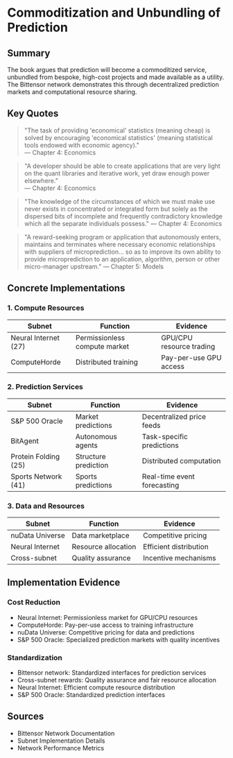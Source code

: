 # Commoditization and Unbundling of Prediction

## Summary

The book argues that prediction will become a commoditized service, unbundled from bespoke, high-cost projects and made available as a utility. The Bittensor network demonstrates this through decentralized prediction markets and computational resource sharing.

## Key Quotes

> "The task of providing 'economical' statistics (meaning cheap) is solved by encouraging 'economical statistics' (meaning statistical tools endowed with economic agency)."  
— Chapter 4: Economics

> "A developer should be able to create applications that are very light on the quant libraries and iterative work, yet draw enough power elsewhere."  
— Chapter 4: Economics

> "The knowledge of the circumstances of which we must make use never exists in concentrated or integrated form but solely as the dispersed bits of incomplete and frequently contradictory knowledge which all the separate individuals possess."
— Chapter 4: Economics

> "A reward-seeking program or application that autonomously enters, maintains and terminates where necessary economic relationships with suppliers of microprediction... so as to improve its own ability to provide microprediction to an application, algorithm, person or other micro-manager upstream."
— Chapter 5: Models

## Concrete Implementations

### 1. Compute Resources
| Subnet | Function | Evidence |
|--------|----------|-----------|
| Neural Internet (27) | Permissionless compute market | GPU/CPU resource trading |
| ComputeHorde | Distributed training | Pay-per-use GPU access |

### 2. Prediction Services
| Subnet | Function | Evidence |
|--------|----------|-----------|
| S&P 500 Oracle | Market predictions | Decentralized price feeds |
| BitAgent | Autonomous agents | Task-specific predictions |
| Protein Folding (25) | Structure prediction | Distributed computation |
| Sports Network (41) | Sports predictions | Real-time event forecasting |

### 3. Data and Resources
| Subnet | Function | Evidence |
|--------|----------|-----------|
| nuData Universe | Data marketplace | Competitive pricing |
| Neural Internet | Resource allocation | Efficient distribution |
| Cross-subnet | Quality assurance | Incentive mechanisms |

## Implementation Evidence

### Cost Reduction
- Neural Internet: Permissionless market for GPU/CPU resources
- ComputeHorde: Pay-per-use access to training infrastructure
- nuData Universe: Competitive pricing for data and predictions
- S&P 500 Oracle: Specialized prediction markets with quality incentives

### Standardization
- Bittensor network: Standardized interfaces for prediction services
- Cross-subnet rewards: Quality assurance and fair resource allocation
- Neural Internet: Efficient compute resource distribution
- S&P 500 Oracle: Standardized prediction interfaces

## Sources

- Bittensor Network Documentation
- Subnet Implementation Details
- Network Performance Metrics
